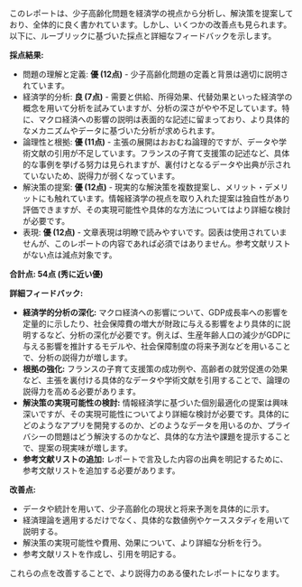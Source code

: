 このレポートは、少子高齢化問題を経済学の視点から分析し、解決策を提案しており、全体的に良く書かれています。しかし、いくつかの改善点も見られます。以下に、ルーブリックに基づいた採点と詳細なフィードバックを示します。

**採点結果:**

* 問題の理解と定義: **優 (12点)** - 少子高齢化問題の定義と背景は適切に説明されています。
* 経済学的分析: **良 (7点)** - 需要と供給、所得効果、代替効果といった経済学の概念を用いて分析を試みていますが、分析の深さがやや不足しています。特に、マクロ経済への影響の説明は表面的な記述に留まっており、より具体的なメカニズムやデータに基づいた分析が求められます。
* 論理性と根拠: **優 (11点)** - 主張の展開はおおむね論理的ですが、データや学術文献の引用が不足しています。フランスの子育て支援策の記述など、具体的な事例を挙げる努力は見られますが、裏付けとなるデータや出典が示されていないため、説得力が弱くなっています。
* 解決策の提案: **優 (12点)** - 現実的な解決策を複数提案し、メリット・デメリットにも触れています。情報経済学の視点を取り入れた提案は独自性があり評価できますが、その実現可能性や具体的な方法についてはより詳細な検討が必要です。
* 表現: **優 (12点)** - 文章表現は明瞭で読みやすいです。図表は使用されていませんが、このレポートの内容であれば必須ではありません。参考文献リストがない点は減点対象です。

**合計点: 54点 (秀に近い優)**

**詳細フィードバック:**

* **経済学的分析の深化:** マクロ経済への影響について、GDP成長率への影響を定量的に示したり、社会保障費の増大が財政に与える影響をより具体的に説明するなど、分析の深化が必要です。例えば、生産年齢人口の減少がGDPに与える影響を推計するモデルや、社会保障制度の将来予測などを用いることで、分析の説得力が増します。
* **根拠の強化:**  フランスの子育て支援策の成功例や、高齢者の就労促進の効果など、主張を裏付ける具体的なデータや学術文献を引用することで、論理の説得力を高める必要があります。
* **解決策の実現可能性の検討:** 情報経済学に基づいた個別最適化の提案は興味深いですが、その実現可能性についてより詳細な検討が必要です。具体的にどのようなアプリを開発するのか、どのようなデータを用いるのか、プライバシーの問題はどう解決するのかなど、具体的な方法や課題を提示することで、提案の現実味が増します。
* **参考文献リストの追加:**  レポートで言及した内容の出典を明記するために、参考文献リストを追加する必要があります。

**改善点:**

* データや統計を用いて、少子高齢化の現状と将来予測を具体的に示す。
* 経済理論を適用するだけでなく、具体的な数値例やケーススタディを用いて説明する。
* 解決策の実現可能性や費用、効果について、より詳細な分析を行う。
* 参考文献リストを作成し、引用を明記する。


これらの点を改善することで、より説得力のある優れたレポートになります。


